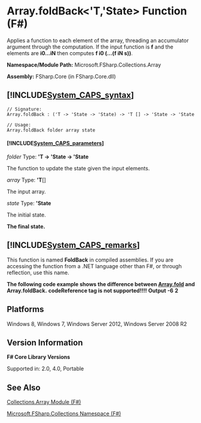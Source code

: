 # Array.foldBack<'T,'State> Function (F#)

Applies a function to each element of the array, threading an accumulator argument through the computation. If the input function is **f** and the elements are **i0...iN** then computes **f i0 (...(f iN s))**.

**Namespace/Module Path:** Microsoft.FSharp.Collections.Array

**Assembly:** FSharp.Core (in FSharp.Core.dll)


## [!INCLUDE[System_CAPS_syntax](//System/Token/System_CAPS_syntax_md.md)]

```
// Signature:
Array.foldBack : ('T -> 'State -> 'State) -> 'T [] -> 'State -> 'State

// Usage:
Array.foldBack folder array state
```

#### [!INCLUDE[System_CAPS_parameters](//System/Token/System_CAPS_parameters_md.md)]
*folder*
Type: **'T -&gt; 'State -&gt; 'State**


The function to update the state given the input elements.


*array*
Type: **'T**[[]](http://msdn.microsoft.com/en-us/library/def20292-9aae-4596-9275-b94e594f8493)


The input array.


*state*
Type: **'State**


The initial state.



**The final state.**
## [!INCLUDE[System_CAPS_remarks](//System/Token/System_CAPS_remarks_md.md)]
This function is named **FoldBack** in compiled assemblies. If you are accessing the function from a .NET language other than F#, or through reflection, use this name.

**The following code example shows the difference between [Array.fold](http://msdn.microsoft.com/en-us/library/5ed9dd3b-3694-4567-94d0-fd9a24474e09) and Array.foldBack.**
<b>codeReference tag is not supported!!!!</b>
**Output**
**-6**
**2**
## Platforms
Windows 8, Windows 7, Windows Server 2012, Windows Server 2008 R2


## Version Information
**F# Core Library Versions**

Supported in: 2.0, 4.0, Portable




## See Also
[Collections.Array Module &#40;F&#35;&#41;](Collections.Array+Module+28%F%2329%.md)

[Microsoft.FSharp.Collections Namespace &#40;F&#35;&#41;](Microsoft.FSharp.Collections+Namespace+28%F%2329%.md)

